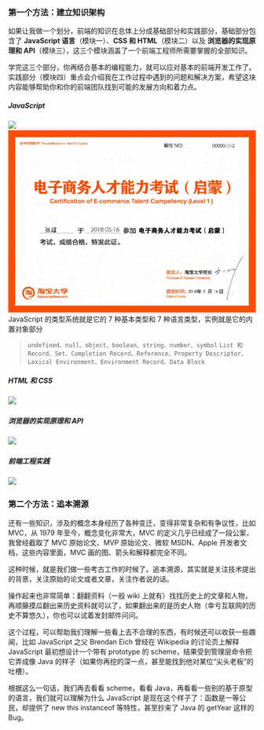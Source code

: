 ### 第一个方法：建立知识架构
如果让我做一个划分，前端的知识在总体上分成基础部分和实践部分，基础部分包含了 **JavaScript 语言**（模块一）、**CSS 和 HTML**（模块二）以及 **浏览器的实现原理和 API**（模块三），这三个模块涵盖了一个前端工程师所需要掌握的全部知识。

学完这三个部分，你再结合基本的编程能力，就可以应对基本的前端开发工作了。实践部分（模块四）重点会介绍我在工作过程中遇到的问题和解决方案，希望这块内容能够帮助你和你的前端团队找到可能的发展方向和着力点。
##### JavaScript
![](https://upload-images.jianshu.io/upload_images/5780538-73faeec9e05cfc80.png?imageMogr2/auto-orient/strip%7CimageView2/2/w/1240)
![](./images/1.png)
JavaScript 的类型系统就是它的 7 种基本类型和 7 种语言类型，实例就是它的内置对象部分
>`undefined、null、object、boolean、string、number、symbol`
>`List 和 Record、Set、Completion Record、Reference、Property Descriptor、Lexical Environment、Environment Record、Data Block`
##### HTML 和 CSS
![](https://upload-images.jianshu.io/upload_images/5780538-ca3b70e736228d02.png?imageMogr2/auto-orient/strip%7CimageView2/2/w/1240)
##### 浏览器的实现原理和 API
![](https://upload-images.jianshu.io/upload_images/5780538-c9223f9c1445f4d2.png?imageMogr2/auto-orient/strip%7CimageView2/2/w/1240)
##### 前端工程实践
![](https://upload-images.jianshu.io/upload_images/5780538-be151e7216cb68b8.png?imageMogr2/auto-orient/strip%7CimageView2/2/w/1240)

### 第二个方法：追本溯源

还有一些知识，涉及的概念本身经历了各种变迁，变得非常复杂和有争议性，比如 MVC，从 1979 年至今，概念变化非常大，MVC 的定义几乎已经成了一段公案，我曾经截取了 MVC 原始论文、MVP 原始论文、微软 MSDN、Apple 开发者文档，这些内容里面，MVC 画的图、箭头和解释都完全不同。

这种时候，就是我们做一些考古工作的时候了。追本溯源，其实就是关注技术提出的背景，关注原始的论文或者文章，关注作者说的话。

操作起来也非常简单：翻翻资料（一般 wiki 上就有）找找历史上的文章和人物，再顺藤摸瓜翻出来历史资料就可以了，如果翻出来的是历史人物（幸亏互联网的历史不算悠久），你也可以试着发封邮件问问。

这个过程，可以帮助我们理解一些看上去不合理的东西，有时候还可以收获一些趣闻，比如 JavaScript 之父 Brendan Eich 曾经在 Wikipedia 的讨论页上解释 JavaScript 最初想设计一个带有 prototype 的 scheme，结果受到管理层命令把它弄成像 Java 的样子（如果你再挖的深一点，甚至能找到他对某位“尖头老板”的吐槽）。

根据这么一句话，我们再去看看 scheme，看看 Java，再看看一些别的基于原型的语言，我们就可以理解为什么 JavaScript 是现在这个样子了：函数是一等公民，却提供了 new this instanceof 等特性，甚至抄来了 Java 的 getYear 这样的 Bug。
